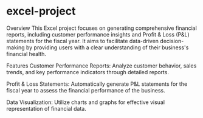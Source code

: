 # excel-project

Overview
This Excel project focuses on generating comprehensive financial reports, including customer performance insights and Profit & Loss (P&L) statements for the fiscal year. It aims to facilitate data-driven decision-making by providing users with a clear understanding of their business's financial health.

Features
Customer Performance Reports: Analyze customer behavior, sales trends, and key performance indicators through detailed reports.

Profit & Loss Statements: Automatically generate P&L statements for the fiscal year to assess the financial performance of the business.

Data Visualization: Utilize charts and graphs for effective visual representation of financial data.

